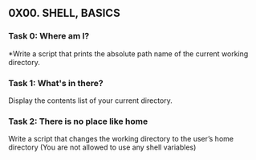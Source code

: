 ## 0X00. SHELL, BASICS

### Task 0: Where am I?
*Write a script that prints the absolute path name of the current working directory.
### Task 1: What's in there?
Display the contents list of your current directory.
### Task 2: There is no place like home
Write a script that changes the working directory to the user’s home directory (You are not allowed to use any shell variables)
